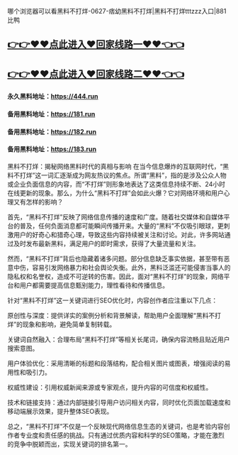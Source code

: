 哪个浏览器可以看黑料不打烊-0627-痞幼黑料不打烊|黑料不打烊tttzzz入口|881比鸭

## [👉👉♥♥点此进入♥回家线路一♥♥👈👈](https://unpkg.com/182run/index.html)
## [👉👉♥♥点此进入♥回家线路二♥♥👈👈](https://unpkg.com/182-1run/index.html)

#### 永久黑料地址：https://444.run
#### 备用黑料地址：https://181.run
#### 备用黑料地址：https://182.run
#### 备用黑料地址：https://183.run

黑料不打烊：揭秘网络黑料时代的真相与影响
在当今信息爆炸的互联网时代，“黑料不打烊”这一词汇逐渐成为网友热议的焦点。所谓“黑料”，指的是涉及公众人物或企业负面信息的内容，而“不打烊”则形象地表达了这类信息持续不断、24小时在线更新的现象。那么，为什么“黑料不打烊”会如此火爆？它对网络环境和用户心理又有怎样的影响？

首先，“黑料不打烊”反映了网络信息传播的速度和广度。随着社交媒体和自媒体平台的普及，任何负面消息都可能瞬间传播开来。大量的“黑料”不仅吸引眼球，更刺激用户的好奇心和猎奇心理，导致这些内容持续被关注和讨论。对此，许多网站通过及时发布最新黑料，满足用户的即时需求，获得了大量流量和关注。

然而，“黑料不打烊”背后也隐藏着诸多问题。部分信息缺乏事实依据，甚至带有恶意中伤，容易引发网络暴力和社会舆论失衡。此外，黑料泛滥还可能侵害当事人的隐私权和名誉权，造成不可逆转的伤害。因此，面对“黑料不打烊”的现象，网络平台和用户都需要提高信息甄别能力，理性看待和传播信息。

针对“黑料不打烊”这一关键词进行SEO优化时，内容创作者应注重以下几点：

原创性与深度：提供详实的案例分析和背景解读，帮助用户全面理解“黑料不打烊”的现象和影响，避免简单复制转载。

关键词自然融入：合理布局“黑料不打烊”等相关长尾词，确保内容流畅且贴近用户搜索意图。

用户体验优化：采用清晰的标题和段落结构，配合相关图片或图表，增强阅读的易用性和吸引力。

权威性建设：引用权威新闻来源或专家观点，提升内容的可信度和权威性。

技术和链接支持：通过内部链接引导用户访问相关内容，同时优化页面加载速度和移动端展示效果，提升整体SEO表现。

总之，“黑料不打烊”不仅是一个反映现代网络信息生态的关键词，也是考验内容创作者专业度和责任感的挑战。只有通过优质内容和科学的SEO策略，才能在激烈的竞争中脱颖而出，实现关键词的排名第一。
